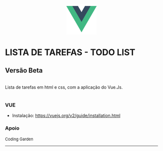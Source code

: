 <p align="center">
<img src="vue-icon.png" alt="drawing" width="100"/>
</p>

# LISTA DE TAREFAS - TODO LIST
## Versão Beta

<br>
Lista de tarefas em html e css, com a aplicação do Vue.Js.<br><br>

### VUE
- Instalação: https://vuejs.org/v2/guide/installation.html


### Apoio
<font size="2">Coding Garden</font>

---